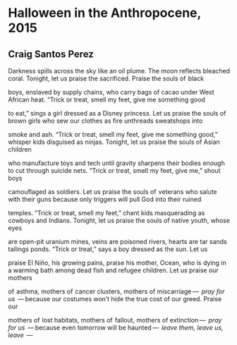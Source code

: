 # Halloween in the Anthropocene, 2015
## Craig Santos Perez
Darkness spills across the sky like an oil plume.
The moon reflects bleached coral. Tonight, let us
praise the sacrificed. Praise the souls of  black

boys, enslaved by supply chains, who carry
bags of cacao under West African heat. “Trick
or treat, smell my feet, give me something good

to eat,” sings a girl dressed as a Disney princess.
Let us praise the souls of   brown girls who sew
our clothes as fire unthreads sweatshops into

smoke and ash. “Trick or treat, smell my feet, give me
something good,” whisper kids disguised as ninjas.
Tonight, let us praise the souls of Asian children

who manufacture toys and tech until gravity sharpens
their bodies enough to cut through suicide nets.
“Trick or treat, smell my feet, give me,” shout boys

camouflaged as soldiers. Let us praise the souls
of  veterans who salute with their guns because
only triggers will pull God into their ruined

temples. “Trick or treat, smell my feet,” chant kids
masquerading as cowboys and Indians. Tonight,
let us praise the souls of native youth, whose eyes

are open-pit uranium mines, veins are poisoned
rivers, hearts are tar sands tailings ponds. “Trick
or treat,” says a boy dressed as the sun. Let us

praise El Niño, his growing pains, praise his mother,
Ocean, who is dying in a warming bath among dead
fish and refugee children. Let us praise our mothers

of  asthma, mothers of  cancer clusters, mothers of
miscarriage —  _pray for us_  — because our costumes
won’t hide the true cost of our greed. Praise our

mothers of  lost habitats, mothers of  fallout, mothers
of extinction —  _pray for us_  — because even tomorrow
will be haunted —  _leave them, leave us, leave_  —